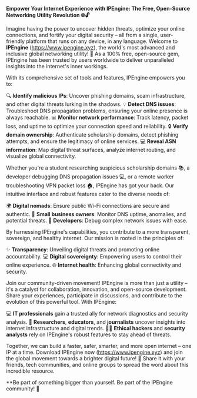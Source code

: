 **Empower Your Internet Experience with IPEngine: The Free, Open-Source Networking Utility Revolution 🌐🔓**

Imagine having the power to uncover hidden threats, optimize your online connections, and fortify your digital security – all from a single, user-friendly platform that runs on any device, in any language. Welcome to **IPEngine** (https://www.ipengine.xyz), the world's most advanced and inclusive global networking utility! 🚀 As a 100% free, open-source gem, IPEngine has been trusted by users worldwide to deliver unparalleled insights into the internet's inner workings.

With its comprehensive set of tools and features, IPEngine empowers you to:

🔍 **Identify malicious IPs**: Uncover phishing domains, scam infrastructure, and other digital threats lurking in the shadows.
💡 **Detect DNS issues**: Troubleshoot DNS propagation problems, ensuring your online presence is always reachable.
📊 **Monitor network performance**: Track latency, packet loss, and uptime to optimize your connection speed and reliability.
🔒 **Verify domain ownership**: Authenticate scholarship domains, detect phishing attempts, and ensure the legitimacy of online services.
💻 **Reveal ASN information**: Map digital threat surfaces, analyze internet routing, and visualize global connectivity.

Whether you're a student researching suspicious scholarship domains 📚, a developer debugging DNS propagation issues 💻, or a remote worker troubleshooting VPN packet loss 🏠, IPEngine has got your back. Our intuitive interface and robust features cater to the diverse needs of:

🌍 **Digital nomads**: Ensure public Wi-Fi connections are secure and authentic.
💼 **Small business owners**: Monitor DNS uptime, anomalies, and potential threats.
🚀 **Developers**: Debug complex network issues with ease.

By harnessing IPEngine's capabilities, you contribute to a more transparent, sovereign, and healthy internet. Our mission is rooted in the principles of:

✨ **Transparency**: Unveiling digital threats and promoting online accountability.
💻 **Digital sovereignty**: Empowering users to control their online experience.
🌐 **Internet health**: Enhancing global connectivity and security.

Join our community-driven movement! IPEngine is more than just a utility – it's a catalyst for collaboration, innovation, and open-source development. Share your experiences, participate in discussions, and contribute to the evolution of this powerful tool. With IPEngine:

💻 **IT professionals** gain a trusted ally for network diagnostics and security analysis.
👥 **Researchers**, **educators**, and **journalists** uncover insights into internet infrastructure and digital trends.
🕵️‍♂️ **Ethical hackers** and **security analysts** rely on IPEngine's robust features to stay ahead of threats.

Together, we can build a faster, safer, smarter, and more open internet – one IP at a time. Download IPEngine now (https://www.ipengine.xyz) and join the global movement towards a brighter digital future! 🌟 Share it with your friends, tech communities, and online groups to spread the word about this incredible resource.

**Be part of something bigger than yourself. Be part of the IPEngine community! 💖
